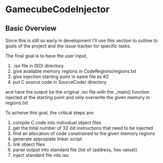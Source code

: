 # GamecubeCodeInjector

## Basic Overview

Since this is still so early in development I'll use this section 
to outline to goals of the project and the issue tracker for specific tasks.

The final goal is to have the user input,

1. .iso file in ISO/ directory
2. give available memory regions in CodeRegions/regions.txt
3. give injection starting point in same file as #2
4. put C source code in SourceCode/ directory

and have the output be the original .iso file with
the _main() function injected at the starting point and
only overwrite the given memory in regions.txt

To acheive this goal, the critical steps are:

1. compile C code into individual object files
2. get the total number of 32-bit instructions that need to be injected
3. find an allocation of code constrained to the given memory regions
4. generate appropiate linker script
5. link object files
6. parse output into standard file (list of (address, hex value))
7. inject standard file into iso

